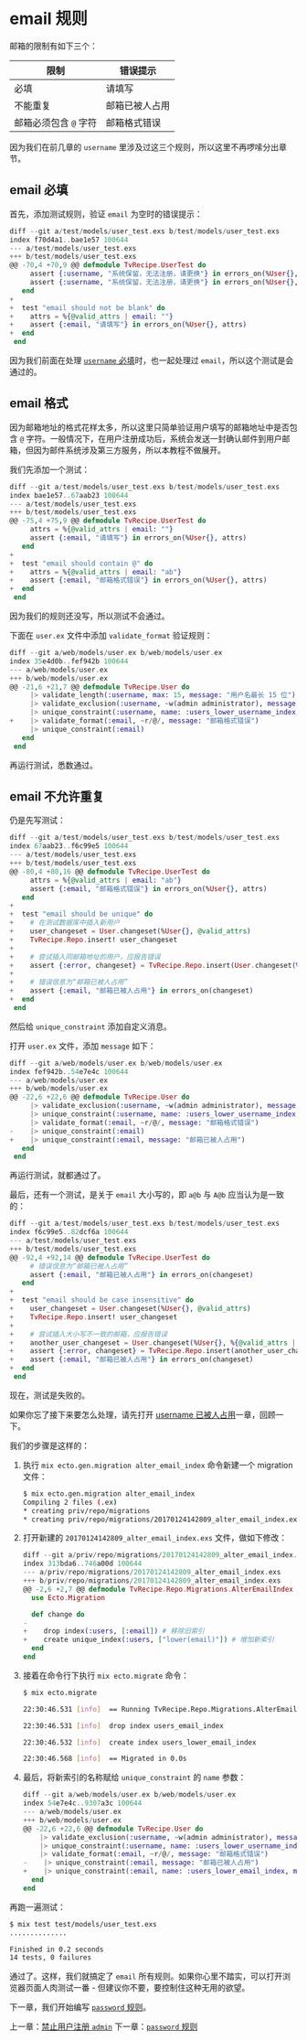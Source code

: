 # email 规则

邮箱的限制有如下三个：

限制|错误提示
---|---
必填|请填写
不能重复|邮箱已被人占用
邮箱必须包含 `@` 字符|邮箱格式错误

因为我们在前几章的 `username` 里涉及过这三个规则，所以这里不再啰嗦分出章节。

## email 必填

首先，添加测试规则，验证 `email` 为空时的错误提示：

```elixir
diff --git a/test/models/user_test.exs b/test/models/user_test.exs
index f70d4a1..bae1e57 100644
--- a/test/models/user_test.exs
+++ b/test/models/user_test.exs
@@ -70,4 +70,9 @@ defmodule TvRecipe.UserTest do
     assert {:username, "系统保留，无法注册，请更换"} in errors_on(%User{}, %{@valid_attrs | username: "admin"})
     assert {:username, "系统保留，无法注册，请更换"} in errors_on(%User{}, %{@valid_attrs | username: "administrator"})
   end
+
+  test "email should not be blank" do
+    attrs = %{@valid_attrs | email: ""}
+    assert {:email, "请填写"} in errors_on(%User{}, attrs)
+  end
 end
```
因为我们前面在处理 [`username` 必填](01-username-required.md)时，也一起处理过 `email`，所以这个测试是会通过的。

## email 格式

因为邮箱地址的格式花样太多，所以这里只简单验证用户填写的邮箱地址中是否包含 `@` 字符。一般情况下，在用户注册成功后，系统会发送一封确认邮件到用户邮箱，但因为邮件系统涉及第三方服务，所以本教程不做展开。

我们先添加一个测试：

```elixir
diff --git a/test/models/user_test.exs b/test/models/user_test.exs
index bae1e57..67aab23 100644
--- a/test/models/user_test.exs
+++ b/test/models/user_test.exs
@@ -75,4 +75,9 @@ defmodule TvRecipe.UserTest do
     attrs = %{@valid_attrs | email: ""}
     assert {:email, "请填写"} in errors_on(%User{}, attrs)
   end
+
+  test "email should contain @" do
+    attrs = %{@valid_attrs | email: "ab"}
+    assert {:email, "邮箱格式错误"} in errors_on(%User{}, attrs)
+  end
 end
 ```

因为我们的规则还没写，所以测试不会通过。

下面在 `user.ex` 文件中添加 `validate_format` 验证规则：

```elixir
diff --git a/web/models/user.ex b/web/models/user.ex
index 35e4d0b..fef942b 100644
--- a/web/models/user.ex
+++ b/web/models/user.ex
@@ -21,6 +21,7 @@ defmodule TvRecipe.User do
     |> validate_length(:username, max: 15, message: "用户名最长 15 位")
     |> validate_exclusion(:username, ~w(admin administrator), message: "系统保留，无法注册，请更换")
     |> unique_constraint(:username, name: :users_lower_username_index, message: "用户名已被人占用")
+    |> validate_format(:email, ~r/@/, message: "邮箱格式错误")
     |> unique_constraint(:email)
   end
 end
 ```

再运行测试，悉数通过。

## email 不允许重复

仍是先写测试：

```elixir
diff --git a/test/models/user_test.exs b/test/models/user_test.exs
index 67aab23..f6c99e5 100644
--- a/test/models/user_test.exs
+++ b/test/models/user_test.exs
@@ -80,4 +80,16 @@ defmodule TvRecipe.UserTest do
     attrs = %{@valid_attrs | email: "ab"}
     assert {:email, "邮箱格式错误"} in errors_on(%User{}, attrs)
   end
+
+  test "email should be unique" do
+    # 在测试数据库中插入新用户
+    user_changeset = User.changeset(%User{}, @valid_attrs)
+    TvRecipe.Repo.insert! user_changeset
+
+    # 尝试插入同邮箱地址的用户，应报告错误
+    assert {:error, changeset} = TvRecipe.Repo.insert(User.changeset(%User{}, %{@valid_attrs | username: "samchen"}))
+
+    # 错误信息为“邮箱已被人占用”
+    assert {:email, "邮箱已被人占用"} in errors_on(changeset)
+  end
 end
 ```

然后给 `unique_constraint` 添加自定义消息。

打开 `user.ex` 文件，添加 `message` 如下：

```elixir
diff --git a/web/models/user.ex b/web/models/user.ex
index fef942b..54e7e4c 100644
--- a/web/models/user.ex
+++ b/web/models/user.ex
@@ -22,6 +22,6 @@ defmodule TvRecipe.User do
     |> validate_exclusion(:username, ~w(admin administrator), message: "系统保留，无法注册，请更换")
     |> unique_constraint(:username, name: :users_lower_username_index, message: "用户名已被人占用")
     |> validate_format(:email, ~r/@/, message: "邮箱格式错误")
-    |> unique_constraint(:email)
+    |> unique_constraint(:email, message: "邮箱已被人占用")
   end
 end
 ```

再运行测试，就都通过了。

最后，还有一个测试，是关于 `email` 大小写的，即 `a@b` 与 `A@b` 应当认为是一致的：

```elixir
diff --git a/test/models/user_test.exs b/test/models/user_test.exs
index f6c99e5..82dcf6a 100644
--- a/test/models/user_test.exs
+++ b/test/models/user_test.exs
@@ -92,4 +92,14 @@ defmodule TvRecipe.UserTest do
     # 错误信息为“邮箱已被人占用”
     assert {:email, "邮箱已被人占用"} in errors_on(changeset)
   end
+
+  test "email should be case insensitive" do
+    user_changeset = User.changeset(%User{}, @valid_attrs)
+    TvRecipe.Repo.insert! user_changeset
+
+    # 尝试插入大小写不一致的邮箱，应报告错误
+    another_user_changeset = User.changeset(%User{}, %{@valid_attrs | username: "samchen", email: "chenXsan@gmail.com"})
+    assert {:error, changeset} = TvRecipe.Repo.insert(another_user_changeset)
+    assert {:email, "邮箱已被人占用"} in errors_on(changeset)
+  end
 end
 ```

现在，测试是失败的。

如果你忘了接下来要怎么处理，请先打开 [username 已被人占用](02-username-unique.md)一章，回顾一下。

我们的步骤是这样的：

1. 执行 `mix ecto.gen.migration alter_email_index` 命令新建一个 migration 文件：

    ```bash
    $ mix ecto.gen.migration alter_email_index
    Compiling 2 files (.ex)
    * creating priv/repo/migrations
    * creating priv/repo/migrations/20170124142809_alter_email_index.exs
    ```
2. 打开新建的 `20170124142809_alter_email_index.exs` 文件，做如下修改：

    ```elixir
    diff --git a/priv/repo/migrations/20170124142809_alter_email_index.exs b/priv/repo/migrations/20170124142809_alter_email_index.exs
    index 313bda6..746a00d 100644
    --- a/priv/repo/migrations/20170124142809_alter_email_index.exs
    +++ b/priv/repo/migrations/20170124142809_alter_email_index.exs
    @@ -2,6 +2,7 @@ defmodule TvRecipe.Repo.Migrations.AlterEmailIndex do
      use Ecto.Migration

      def change do
    -
    +    drop index(:users, [:email]) # 移除旧索引
    +    create unique_index(:users, ["lower(email)"]) # 增加新索引
      end
    end
    ```
3. 接着在命令行下执行 `mix ecto.migrate` 命令：

    ```bash
    $ mix ecto.migrate

    22:30:46.531 [info]  == Running TvRecipe.Repo.Migrations.AlterEmailIndex.change/0 forward

    22:30:46.531 [info]  drop index users_email_index

    22:30:46.532 [info]  create index users_lower_email_index

    22:30:46.568 [info]  == Migrated in 0.0s
    ```
4. 最后，将新索引的名称赋给 `unique_constraint` 的 `name` 参数：

    ```elixir
    diff --git a/web/models/user.ex b/web/models/user.ex
    index 54e7e4c..9307a3c 100644
    --- a/web/models/user.ex
    +++ b/web/models/user.ex
    @@ -22,6 +22,6 @@ defmodule TvRecipe.User do
        |> validate_exclusion(:username, ~w(admin administrator), message: "系统保留，无法注册，请更换")
        |> unique_constraint(:username, name: :users_lower_username_index, message: "用户名已被人占用")
        |> validate_format(:email, ~r/@/, message: "邮箱格式错误")
    -    |> unique_constraint(:email, message: "邮箱已被人占用")
    +    |> unique_constraint(:email, name: :users_lower_email_index, message: "邮箱已被人占用")
      end
    end
    ```
再跑一遍测试：

```bash
$ mix test test/models/user_test.exs
..............

Finished in 0.2 seconds
14 tests, 0 failures
```
通过了。这样，我们就搞定了 `email` 所有规则。如果你心里不踏实，可以打开浏览器页面人肉测试一番 - 但建议你不要，要控制住这种无用的欲望。

下一章，我们开始编写 [`password` 规则](04-user-register/07-password-rules.md)。


上一章：[禁止用户注册 `admin`](04-user-register/05-username-exclude.md)
下一章：[`password` 规则](04-user-register/07-password-rules.md)

